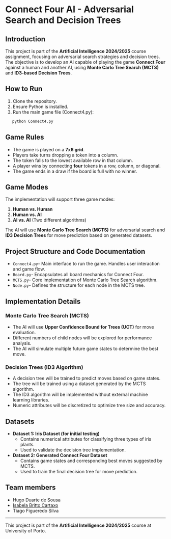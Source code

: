 # Connect Four AI - Adversarial Search and Decision Trees

## Introduction
This project is part of the **Artificial Intelligence 2024/2025** course assignment, focusing on adversarial search strategies and decision trees. The objective is to develop an AI capable of playing the game **Connect Four** against a human and another AI, using **Monte Carlo Tree Search (MCTS)** and **ID3-based Decision Trees**.

## How to Run
1. Clone the repository.
2. Ensure Python is installed.
3. Run the main game file (Connect4.py):
  ```bash
     python Connect4.py
  ```

## Game Rules
- The game is played on a **7x6 grid**.
- Players take turns dropping a token into a column.
- The token falls to the lowest available row in that column.
- A player wins by connecting **four** tokens in a row, column, or diagonal.
- The game ends in a draw if the board is full with no winner.


## Game Modes
The implementation will support three game modes:
1. **Human vs. Human**
2. **Human vs. AI**
3. **AI vs. AI** (Two different algorithms)

The AI will use **Monte Carlo Tree Search (MCTS)** for adversarial search and **ID3 Decision Trees** for move prediction based on generated datasets.

## Project Structure and Code Documentation
- `Connect4.py`- Main interface to run the game. Handles user interaction and game flow.
- `Board.py`- Encapsulates all board mechanics for Connect Four.
- `MCTS.py`- Core implementation of Monte Carlo Tree Search algorithm.
- `Node.py`- Defines the structure for each node in the MCTS tree.

## Implementation Details
### Monte Carlo Tree Search (MCTS)
- The AI will use **Upper Confidence Bound for Trees (UCT)** for move evaluation.
- Different numbers of child nodes will be explored for performance analysis.
- The AI will simulate multiple future game states to determine the best move.

### Decision Trees (ID3 Algorithm)
- A decision tree will be trained to predict moves based on game states.
- The tree will be trained using a dataset generated by the MCTS algorithm.
- The ID3 algorithm will be implemented without external machine learning libraries.
- Numeric attributes will be discretized to optimize tree size and accuracy.

## Datasets
- **Dataset 1: Iris Dataset (for initial testing)**
  - Contains numerical attributes for classifying three types of iris plants.
  - Used to validate the decision tree implementation.
- **Dataset 2: Generated Connect Four Dataset**
  - Contains game states and corresponding best moves suggested by MCTS.
  - Used to train the final decision tree for move prediction.

## Team members
- Hugo Duarte de Sousa
- [Isabela Britto Cartaxo](https://github.com/belacartaxo)
- Tiago Figueredo Silva

---
This project is part of the **Artificial Intelligence 2024/2025** course at University of Porto.

